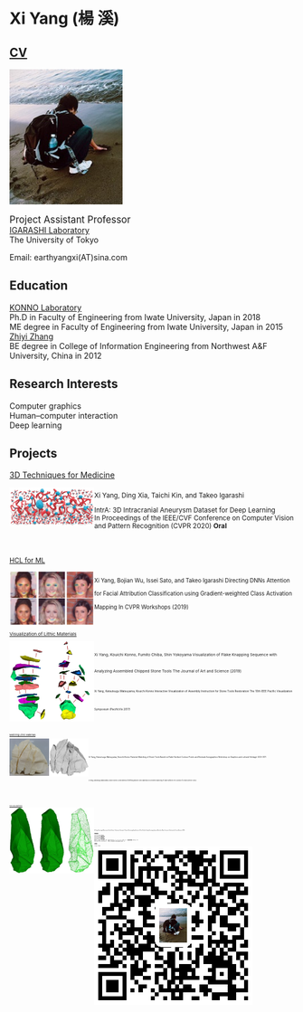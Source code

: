 # Xi Yang (楊 溪)

## [CV](pic/cv.pdf  " ")

![image](https://github.com/KeepThinkingYX/Xi-Yang/raw/master/XiYang.JPG)

<big>Project Assistant Professor</big>  
[IGARASHI Laboratory](http://www-ui.is.s.u-tokyo.ac.jp/)  
The University of Tokyo   

Email: earthyangxi(AT)sina.com  

## Education

[KONNO Laboratory](http://gmhost.lk.cis.iwate-u.ac.jp/index.html)  
Ph.D in Faculty of Engineering from Iwate University, Japan in 2018  
ME degree in Faculty of Engineering from Iwate University, Japan in 2015  
[Zhiyi Zhang](http://cie.nwsuaf.edu.cn/szdw/js/2008118167/index.htm)  
BE degree in College of Information Engineering from Northwest A&F University, China in 2012  

## Research Interests

Computer graphics  
Human–computer interaction  
Deep learning  

## Projects

[3D Techniques for Medicine](https://github.com/intra3d2019/IntrA)

<img src="pic/paperfinal.jpg" alt="image" align="left" width="150"/>
<sub>Xi Yang, Ding Xia, Taichi Kin, and Takeo Igarashi  
  
IntrA: 3D Intracranial Aneurysm Dataset for Deep Learning  
  In Proceedings of the IEEE/CVF Conference on Computer Vision and Pattern Recognition (CVPR 2020) **Oral**<sub>  
<br>
<br>

[HCL for ML](https://htmlpreview.github.io/?https://github.com/KeepThinkingYX/Xi-Yang/blob/master/cvprw2019/pub.html)  

<img src="cvprw2019/image.png" alt="image" align="left" width="150"/>
<sub>Xi Yang, Bojian Wu, Issei Sato, and Takeo Igarashi
  Directing DNNs Attention for Facial Attribution Classification using Gradient-weighted Class Activation Mapping
  In CVPR Workshops (2019) <sub>
<br>
<br>

[Visualization of Lithic Materials]()  

<img src="pic/exp1.jpg" alt="image" align="left" width="150"/>
<sub>Xi Yang, Kouichi Konno, Fumito Chiba, Shin Yokoyama
  Visualization of Flake Knapping Sequence with Analyzing Assembled Chipped Stone Tools
  The Journal of Art and Science (2019) <sub>  
<br>
<sub>Xi Yang, Katsutsugu Matsuyama, Kouichi Konno
  Interactive Visualization of Assembly Instruction for Stone Tools Restoration
  The 10th IEEE Pacific Visualization Symposium (PacificVis 2017) <sub>
<br>
<br>

[Matching Lithic Materials]()  

<img src="pic/re1.jpg" alt="image" align="left" width="70"/>
<img src="pic/re11.jpg" alt="image" align="left" width="70"/>
<sub>Xi Yang, Katsutsugu Matsuyama, Kouichi Konno
  Pairwise Matching of Stone Tools Based on Flake-Surface Contour Points and Normals
  Eurographics Workshop on Graphics and cultural Heritage (GCH 017) <sub>  
<br>
<sub>Xi Yang, Katsutsugu Matsuyama, Kouichi Konno
  A New Method of Refitting Mixture Lithic Materials by Geometric Matching of Flake Surfaces
  The Journal of Art and Science (2016)<sub>
<br>
<br>

[Point Cloud Simplification]() 

<img src="pic/simplification.jpg" alt="image" align="left" width="150"/>
<sub>Xi Yang, Katsutsugu Matsuyama, Kouichi Konno, Yoshimasa Tokuyama
  A Feature Preserving Simplification of Point Cloud by Using Clustering Approach Based on Mean Curvature
  The Journal of Art and Science (2015)<sub>
<br>

<!--- ## Publications

### Journal

- **X.Yang**, K. Matsuyama, K. Konno: “A New Method of Refitting Mixture Lithic Materials by Geometric Matching of Flake Surfaces”, *The Journal of Art and Science*, Vol.15, No. 4, pp.167-176, 2016. **NICOGRAPH 2016 優秀論文賞**

- **X. Yang**, K. Matsuyama, K. Konno, Y. Tokuyama: “A Feature Preserving Simplification of Point Cloud by Using Clustering Approach Based on Mean Curvature”, *The Journal of Art and Science*, Vol.14, No.4, pp.117-128, 2015.

- Zhang Zhiyi\*, **Yang Xi**: “Interactively Controlled Generation Method for Class A Bezier Curve”, *Computer Applications and Software*, Vol.31, No.2, Feb. 2014.

### International Conference

- T. Lin, **X. Yang**, K. Konno: "A Method of Searching Lithic Cores by Average Linkage Clustering", *NICOGRAPH International 2018*, (2018).

- T. Batbold, **X. Yang**, K. Konno: "A Study of Finding Target Objects for Visualizing Stone Tool
Assembly", *NICOGRAPH International 2018*, (2018).

- T. Lin, **X. Yang**, K. Matsuyama, K. Konno: "An Edge Optimization Method Based on
Segmented Surfaces of Stone Flakes", *International Workshop on Advanced Image Technology
2018 (IWAIT 2018)*, (2018).

- **X. Yang**, K. Matsuyama, K. Konno: "Pairwise Matching of Stone Tools Based on Flake-Surface
Contour Points and Normals", *Eurographics Workshop on Graphics and cultural Heritage (GCH)*,
The Eurographics Association, (2017).

- **X. Yang**, K. Matsuyama, K. Konno: "Interactive Visualization of Assembly Instruction for Stone Tools Restoration", *The 10th IEEE Pacific Visualization Symposium (PacificVis 2017)*, pp.270-274, (2017).

### Domestic Conference

- **X. Yang**, K. Matsuyama, K. Konno, F. Chiba, S. Yokoyama: "Analysis and Visualization
Instruction by Flake Knapping Sequence for Chipped Stone Tools", *NICOGRAPH 2017*,
pp.1-8, (2017).

- **X. Yang**, K. Matsuyama, K. Konno, Y. Tokuyama: “A Feature Preserving Simplification of Point Cloud by Using Clustering Approach Based on Mean Curvature”, *NICOGRAPH 2014*, pp.9-16, 優秀論文賞，11 月 2-4 日，2014．

- **楊渓**，松山克胤，今野晃市：“曲率に基づくグループ化による計測点群の軽量化”, *平成 25 年度第４回 芸術科学会東北支部研究会*，3 月 29 日，2014．
-->
## Awards

- 平成28年度, **岩手大学学長賞**
- NICOGRAPH 2016, **優秀論文賞**
- 平成26年度, **岩手大学学長賞**
- NICOGRAPH 2014, **優秀論文賞**
- 豊嶋宏太，森本由宇，佐々木尭，*楊渓*：“Digital Planisphere”，アート＆テクノロジー東北２０１４，**審査員特別賞**，6月28日，2014.
- *FREESPACE team*: “ActivityAnalyse”，**一等奖**，西北农林科技大学第六届软件设计大赛，2011.

## Links

[Xi Yang - cnblogs](http://www.cnblogs.com/yangxi/)  

![image](https://github.com/KeepThinkingYX/Xi-Yang/raw/master/1487158882.png)

